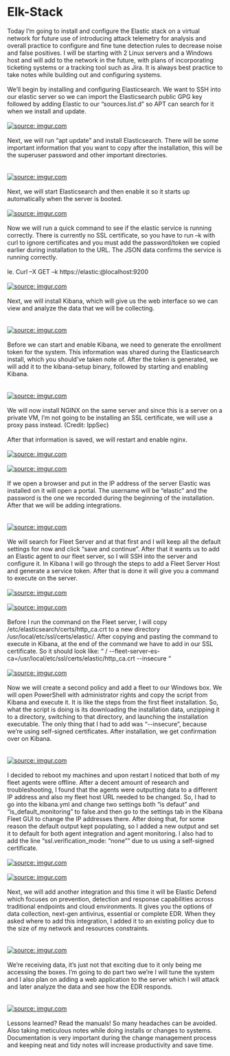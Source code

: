 # Elk-Stack

Today I’m going to install and configure the Elastic stack on a virtual network for future use of introducing attack telemetry for analysis and overall practice to configure and fine tune detection rules to decrease noise and false positives.  I will be starting with 2 Linux servers and a Windows host and will add to the network in the future, with plans of incorporating ticketing systems or a tracking tool such as Jira. It is always best practice to take notes while building out and configuring systems. 
<br>
<br>
We’ll begin by installing and configuring Elasticsearch. We want to SSH into our elastic server so we can import the Elasticsearch public GPG key followed by adding Elastic to our “sources.list.d” so APT can search for it when we install and update. 
<br>
<br>
<a href="https://imgur.com/vfqU2yG"><img src="https://i.imgur.com/vfqU2yG.jpg" title="source: imgur.com" /></a>
<br>
<br>
Next, we will run “apt update” and install Elasticsearch. There will be some important information that you want to copy after the installation, this will be the superuser password and other important directories.  
<br>
<br>
<a href="https://imgur.com/0NnoasL"><img src="https://i.imgur.com/0NnoasL.jpg" title="source: imgur.com" /></a>
<br>
<br>
Next, we will start Elasticsearch and then enable it so it starts up automatically when the server is booted. 
<br>
<br>
<a href="https://imgur.com/KxqSjE8"><img src="https://i.imgur.com/KxqSjE8.jpg" title="source: imgur.com" /></a>
<br>
<br>
Now we will run a quick command to see if the elastic service is running correctly. There is currently no SSL certificate, so you have to run –k  with curl to ignore certificates and you must add the password/token we copied earlier during installation to the URL. The JSON data confirms the service is running correctly. 
<br>
<br>
Ie. Curl –X GET –k https://elastic:<token>@localhost:9200 
<br>
<br>
<a href="https://imgur.com/rsSx5Z5"><img src="https://i.imgur.com/rsSx5Z5.jpg" title="source: imgur.com" /></a>
<br>
<br>
Next, we will install Kibana, which will give us the web interface so we can view and analyze the data that we will be collecting.  
<br>
<br>
<a href="https://imgur.com/kTlsVdZ"><img src="https://i.imgur.com/kTlsVdZ.jpg" title="source: imgur.com" /></a>
<br>
<br>
Before we can start and enable Kibana, we need to generate the enrollment token for the system. This information was shared during the Elasticsearch install, which you should’ve taken note of. After the token is generated, we will add it to the kibana-setup binary, followed by starting and enabling Kibana.  
<br>
<br>
<a href="https://imgur.com/XMQnnnh"><img src="https://i.imgur.com/XMQnnnh.jpg" title="source: imgur.com" /></a>
<br>
<br>
We will now install NGINX on the same server and since this is a server on a private VM, I’m not going to be installing an SSL certificate, we will use a proxy pass instead. (Credit: IppSec) 
<br>
<br>
After that information is saved, we will restart and enable nginx. 
<br>
<br>
<a href="https://imgur.com/0gXFtbg"><img src="https://i.imgur.com/0gXFtbg.jpg" title="source: imgur.com" /></a>
<br>
<br>
<a href="https://imgur.com/zpTOvhr"><img src="https://i.imgur.com/zpTOvhr.jpg" title="source: imgur.com" /></a>
<br>
<br>
If we open a browser and put in the IP address of the server Elastic was installed on it will open a portal. The username will be “elastic” and the password is the one we recorded during the beginning of the installation. After that we will be adding integrations.  
<br>
<br>
<a href="https://imgur.com/BYN9Cql"><img src="https://i.imgur.com/BYN9Cql.jpg" title="source: imgur.com" /></a>
<br>
<br>
We will search for Fleet Server and at that first and I will keep all the default settings for now and click “save and continue”.  After that it wants us to add an Elastic agent to our fleet server, so I will SSH into the server and configure it. In Kibana I will go through the steps to add a Fleet Server Host and generate a service token. After that is done it will give you a command to execute on the server. 
<br>
<br>
<a href="https://imgur.com/kUXaMTp"><img src="https://i.imgur.com/kUXaMTp.jpg" title="source: imgur.com" /></a>
<br>
<br>
<a href="https://imgur.com/3O6ZT4v"><img src="https://i.imgur.com/3O6ZT4v.jpg" title="source: imgur.com" /></a>
<br>
<br>
Before I run the command on the Fleet server, I will copy /etc/elasticsearch/certs/http_ca.crt to a new directory /usr/local/etc/ssl/certs/elastic/. After copying and pasting the command to execute in Kibana, at the end of the command we have to add in our SSL certificate. So it should look like: “ / --fleet-server-es-ca=/usr/local/etc/ssl/certs/elastic/http_ca.crt --insecure “ 
<br>
<br>
<a href="https://imgur.com/KlJQTTk"><img src="https://i.imgur.com/KlJQTTk.jpg" title="source: imgur.com" /></a>
<br>
<br>
Now we will create a second policy and add a fleet to our Windows box. We will open PowerShell with administrator rights and copy the script from Kibana and execute it.  It is like the steps from the first fleet installation. So, what the script is doing is its downloading the installation data, unzipping it to a directory, switching to that directory, and launching the installation executable. The only thing that I had to add was “--insecure”, because we’re using self-signed certificates. After installation, we get confirmation over on Kibana.  
<br>
<br>
<a href="https://imgur.com/eMGqnuY"><img src="https://i.imgur.com/eMGqnuY.jpg" title="source: imgur.com" /></a>
<br>
<br>
I decided to reboot my machines and upon restart I noticed that both of my fleet agents were offline. After a decent amount of research and troubleshooting, I found that the agents were outputting data to a different IP address and also my fleet host URL needed to be changed. So, I had to go into the kibana.yml and change two settings both “is defaut” and  “is_default_monitoring” to false.and then go to the settings tab in the Kibana Fleet GUI to change the IP addresses there. After doing that, for some reason the default output kept populating, so I added a new output and set it to default for both agent integration and agent monitoring. I also had to add the line “ssl.verification_mode: “none”” due to us using a self-signed certificate. 
<br>
<br>
<a href="https://imgur.com/15Wkc9o"><img src="https://i.imgur.com/15Wkc9o.jpg" title="source: imgur.com" /></a>
<br>
<br>
<a href="https://imgur.com/dD97b6A"><img src="https://i.imgur.com/dD97b6A.jpg" title="source: imgur.com" /></a>
<br>
<br>
Next, we will add another integration and this time it will be Elastic Defend which focuses on prevention, detection and response capabilities across traditional endpoints and cloud environments. It gives you the options of data collection, next-gen antivirus, essential or complete EDR. When they asked where to add this integration, I added it to an existing policy due to the size of my network and resources constraints.  
<br>
<br>
<a href="https://imgur.com/ub1YGNj"><img src="https://i.imgur.com/ub1YGNj.jpg" title="source: imgur.com" /></a>
<br>
<br>
We’re receiving data, it’s just not that exciting due to it only being me accessing the boxes. I’m going to do part two we’re I will tune the system and I also plan on adding a web application to the server which I will attack and later analyze the data and see how the EDR responds.  
<br>
<br>
<a href="https://imgur.com/3vXGBuV"><img src="https://i.imgur.com/3vXGBuV.jpg" title="source: imgur.com" /></a>
<br>
<br>
Lessons learned? Read the manuals! So many headaches can be avoided. Also taking meticulous notes while doing installs or changes to systems. Documentation is very important during the change management process and keeping neat and tidy notes will increase productivity and save time.  




























































